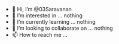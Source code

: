 - 👋 Hi, I’m @03Saravanan
- 👀 I’m interested in ... nothing
- 🌱 I’m currently learning ... nothing
- 💞️ I’m looking to collaborate on ... nothing
- 📫 How to reach me ...

<!---
03Saravanan/03Saravanan is a ✨ special ✨ repository because its `README.md` (this file) appears on your GitHub profile.
You can click the Preview link to take a look at your changes.
--->
